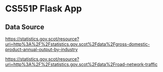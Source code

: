 # CS551P Flask App








## Data Source
https://statistics.gov.scot/resource?uri=http%3A%2F%2Fstatistics.gov.scot%2Fdata%2Fgross-domestic-product-annual-output-by-industry

https://statistics.gov.scot/resource?uri=http%3A%2F%2Fstatistics.gov.scot%2Fdata%2Froad-network-traffic
